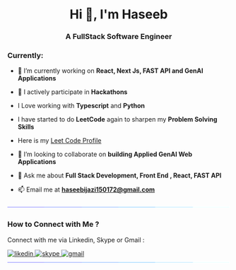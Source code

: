 <h1 align="center">Hi 👋, I'm Haseeb</h1>
<h3 align="center">A FullStack Software Engineer</h3>

<h3 align="left">Currently:</h3>

- 🔭 I’m currently working on **React, Next Js, FAST API and GenAI Applications**

- 🔭 I actively participate in **Hackathons**

- I Love working with **Typescript** and **Python**
  
- I have started to do **LeetCode** again to sharpen my **Problem Solving Skills**

- Here is my <a href="https://leetcode.com/u/haseebSahab/" target="_blank"> Leet Code Profile </a>

- 👯 I’m looking to collaborate on **building Applied GenAI Web Applications**

- 💬 Ask me about **Full Stack Development, Front End , React, FAST API**

- 📫 Email me at **haseebijazi150172@gmail.com**
  
<!--x axis divider-->
<img src="/horizontal-divider-gradient.gif">

<h3 align="left">How to Connect with Me ? </h3>
<p align="left">
Connect with me via Linkedin, Skype or Gmail :
</p>
  <a href="https://www.linkedin.com/in/haseebijaz/" target="_blank"><img src="https://img.shields.io/badge/LinkedIn-0077B5?style=for-the-badge&logo=linkedin&logoColor=white" alt="likedin" />
  <a href="https://join.skype.com/invite/pC8Lcm7WSknd" target="_blank"><img src="https://img.shields.io/badge/Skype-1877F2?style=for-the-badge&logo=skype&logoColor=white" alt="skype" />
    <a href="mailto:haseebijazi150172@gmail.com?subject=Let's%20Connect%20For%20Business%20Purposes!&body=Hi%20Haseeb%2C%0A%0AI%20found%20your%20profile%20on%20Github%20%2C%20lets%20connect%20for%20Business%20!%0A%0AThanks.%0A" target="_blank"><img src="https://img.shields.io/badge/Gmail-D14836?style=for-the-badge&logo=gmail&logoColor=white" alt="gmail" /></a>
  
<img src="/horizontal-divider-gradient.gif">
<!--x axis divider-->

